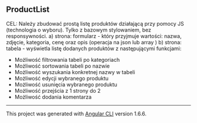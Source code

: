 ## ProductList

CEL: Należy zbudować prostą listę produktów działającą przy pomocy JS (technologia o wyboru). Tylko z bazowym stylowaniem, bez responsywności.
a) strona: formularz - który przyjmuje wartości: nazwa, zdjęcie, kategoria, cenę oraz opis (operacja na json lub array )
b) strona: tabela - wyświetla listę dodanych produktów z następującymi funkcjami:

* Możliwość filtrowania tabeli po kategoriach
* Możliwość sortowania tabeli po nazwie
* Możliwość wyszukania konkretnej nazwy w tabeli
* Możliwość edycji wybranego produktu
* Możliwość usunięcia wybranego produktu
* Możliwość przejścia z 1 strony do 2
* Możliwość dodania komentarza

--------- 

This project was generated with [Angular CLI](https://github.com/angular/angular-cli) version 1.6.6.
